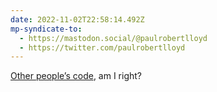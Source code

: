 ```yaml
---
date: 2022-11-02T22:58:14.492Z
mp-syndicate-to:
  - https://mastodon.social/@paulrobertlloyd
  - https://twitter.com/paulrobertlloyd
---
```

[Other people’s code](https://github.com/getindiekit/indiekit/pull/490), am I right?
